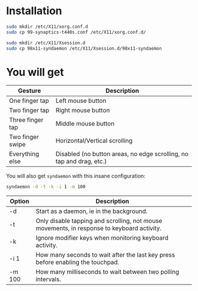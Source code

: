 Installation
============
```bash
sudo mkdir /etc/X11/xorg.conf.d
sudo cp 99-synaptics-t440s.conf /etc/X11/xorg.conf.d/

sudo mkdir /etc/X11/Xsession.d
sudo cp 98x11-syndaemon /etc/X11/Xsession.d/98x11-syndaemon
```

You will get
============

Gesture          | Description
---------------- | -----------
One finger tap   | Left mouse button
Two finger tap   | Right mouse button
Three finger tap | Middle mouse button
Two finger swipe | Horizontal/Vertical scrolling
Everything else  | Disabled (no button areas, no edge scrolling, no tap and drag, etc.)

You will also get ```syndaemon``` with this insane configuration:

```bash
syndaemon -d -t -k -i 1 -m 100
```

Option | Description
------ | -----------
-d     | Start as a daemon, ie in the background.
-t     | Only disable tapping and scrolling, not mouse movements, in response to keyboard activity.
-k     | Ignore modifier keys when monitoring keyboard activity.
-i 1   | How many seconds to wait after the last key press before enabling the touchpad.
-m 100 | How  many  milliseconds  to wait between two polling intervals.


